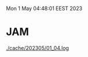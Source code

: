 Mon  1 May 04:48:01 EEST 2023
# JAM
<a href='./cache/202305/01_04.log'>./cache/202305/01_04.log</a>
